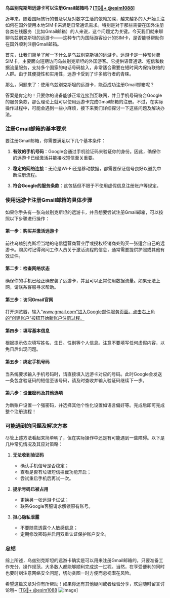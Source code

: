 **乌兹别克斯坦远游卡可以注册Gmail邮箱吗？[[TG💪+ @esim1088](https://t.me/s/esim1088)]**

近年来，随着国际旅行的普及以及对数字生活的依赖加深，越来越多的人开始关注如何在国外使用本地SIM卡来满足日常通讯需求。特别是对于那些需要在国外注册各类在线服务（比如Gmail邮箱）的人来说，这个问题尤为关键。今天我们就来聊聊乌兹别克斯坦的远游卡——这种专门为国际游客设计的SIM卡，是否能够帮助你在国外顺利注册Gmail邮箱。

首先，让我们简单了解一下什么是乌兹别克斯坦的远游卡。远游卡是一种预付费SIM卡，主要面向短期访问乌兹别克斯坦的外国游客。它提供语音通话、短信和数据流量服务，支持多个国家的电话号码接入，非常适合需要在短时间内保持联络的人群。由于其便捷性和实用性，远游卡受到了许多旅行者的青睐。

那么，问题来了：使用乌兹别克斯坦的远游卡，能否成功注册Gmail邮箱呢？

答案是肯定的！只要你的设备能够正常连接到互联网，并且手机号码符合Google的服务条款，那么理论上就可以使用远游卡完成Gmail邮箱的注册。不过，在实际操作过程中，可能会遇到一些小麻烦，接下来我们详细探讨一下这些问题及解决办法。

### 注册Gmail邮箱的基本要求

要注册Gmail邮箱，你需要满足以下几个基本条件：

1. **有效的手机号码**：Google会通过手机验证码来验证你的身份。因此，确保你的远游卡已经激活并能接收短信至关重要。
   
2. **稳定的网络连接**：无论是Wi-Fi还是移动数据，都需要保证信号良好以避免中断注册流程。

3. **符合Google的服务条款**：这包括但不限于不使用虚假信息注册账户等规定。

### 使用远游卡注册Gmail邮箱的具体步骤

如果你手头有一张乌兹别克斯坦的远游卡，并且想要尝试注册Gmail邮箱，可以按照以下步骤进行操作：

#### 第一步：购买并激活远游卡
前往乌兹别克斯坦当地的电信运营商营业厅或授权经销商处购买一张适合自己的远游卡。购买时记得询问工作人员关于激活流程的信息，通常需要提供护照或其他有效证件。

#### 第二步：检查网络状态
确保你的手机已经正确安装了远游卡，并且可以正常使用数据流量。如果无法上网，请联系客服寻求帮助。

#### 第三步：访问Gmail官网
打开浏览器，输入“www.gmail.com”进入Google邮件服务页面。点击右上角的“创建账户”按钮开始新账户注册过程。

#### 第四步：填写基本信息
根据提示依次填写姓名、生日、性别等个人信息。注意不要填写任何虚假内容，以免日后出现问题。

#### 第五步：绑定手机号码
当系统要求输入手机号码时，请直接填入远游卡对应的号码。此时Google会发送一条包含验证码的短信至该号码，请及时查收并输入验证码继续下一步。

#### 第六步：设置密码及其他选项
为新账户设置一个强密码，并选择其他个性化设置如语言偏好等。完成后即可完成整个注册流程！

### 可能遇到的问题及解决方案

尽管上述方法看起来简单明了，但在实际操作中还是有可能遇到一些障碍。以下是几种常见情况及其应对策略：

1. **无法收到验证码**
   - 确认手机信号是否稳定；
   - 查看是否有垃圾短信拦截功能开启；
   - 尝试重启手机后再试一次。

2. **提示号码已被占用**
   - 更换另一张远游卡试试；
   - 联系Google客服请求解锁原有账号。

3. **担心隐私泄露**
   - 不要随意透露个人敏感信息；
   - 定期修改密码并启用双重认证保护账户安全。

### 总结

综上所述，乌兹别克斯坦的远游卡确实是可以用来注册Gmail邮箱的。只要准备工作充分、操作规范，大多数人都能够顺利完成这一过程。当然，在享受便利的同时也要时刻注意网络安全问题，切勿贪图一时方便而忽视潜在风险。

希望这篇文章对你有所帮助！如果你还有其他疑问或者经验分享，欢迎随时留言讨论哦~ [[TG💪+ @esim1088](https://t.me/s/esim1088) ![Image](https://i.postimg.cc/4NQfJmqS/Snipaste-2025-05-13-00-14-12.png)]
